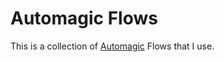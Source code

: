 # Automagic Flows

This is a collection of [Automagic](http://automagic4android.com/) Flows that I use.
